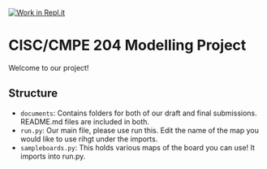 [![Work in Repl.it](https://classroom.github.com/assets/work-in-replit-14baed9a392b3a25080506f3b7b6d57f295ec2978f6f33ec97e36a161684cbe9.svg)](https://classroom.github.com/online_ide?assignment_repo_id=318137&assignment_repo_type=GroupAssignmentRepo)

# CISC/CMPE 204 Modelling Project

Welcome to our project!

## Structure

* `documents`: Contains folders for both of our draft and final submissions. README.md files are included in both.
* `run.py`: Our main file, please use run this. Edit the name of the map you would like to use rihgt under the imports.
* `sampleboards.py`: This holds various maps of the board you can use! It imports into run.py.

